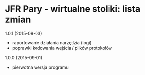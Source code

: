 
JFR Pary - wirtualne stoliki: lista zmian
=========================================

1.0.1 (2015-09-03)
* raportowanie działania narzędzia (logi)
* poprawki kodowania wejścia / plików protokołów

1.0.0 (2015-09-01)
* pierwotna wersja programu
